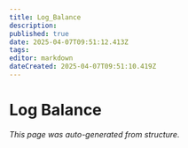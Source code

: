 ```yaml
---
title: Log_Balance
description: 
published: true
date: 2025-04-07T09:51:12.413Z
tags: 
editor: markdown
dateCreated: 2025-04-07T09:51:10.419Z
---
```


# Log Balance

*This page was auto-generated from structure.*